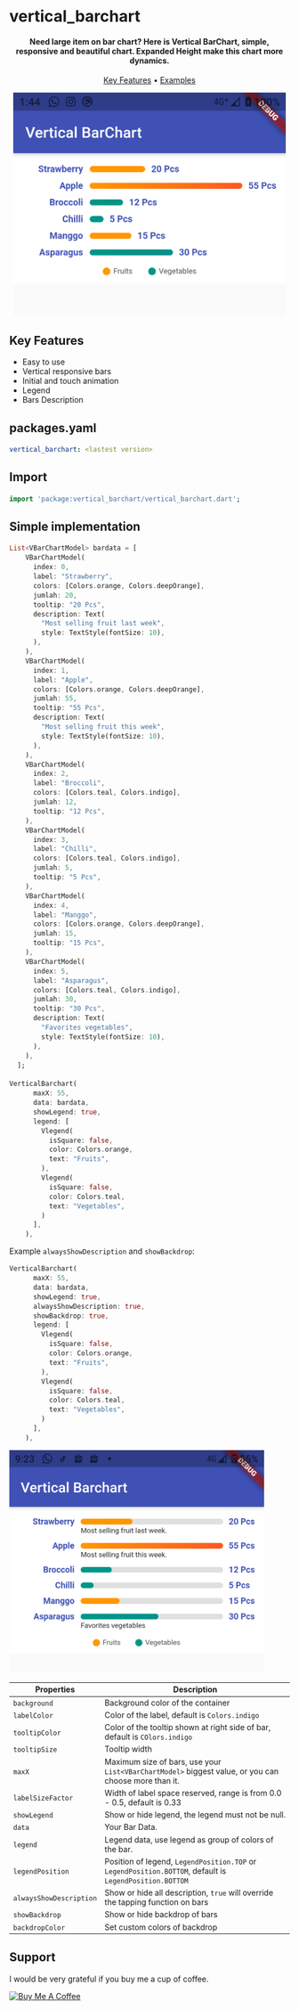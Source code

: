 # vertical_barchart

<h4 align="center">
  Need large item on bar chart? Here is Vertical BarChart, simple, responsive and beautiful chart. Expanded Height make this chart more dynamics.
</h4>

<p align="center">
  <a href="#key-features">Key Features</a> •
  <a href="https://github.com/nizarhdt/vertical_barchart/tree/master/example">Examples</a>
</p>

<p align="center">
  <img src="https://github.com/nizarhdt/vertical_barchart/blob/master/screenshot/ss-simple.png?raw=true" height="400" alt="Vertical BarChart" />
</p>

## Key Features

- Easy to use
- Vertical responsive bars
- Initial and touch animation
- Legend
- Bars Description

## packages.yaml

```yaml
vertical_barchart: <lastest version>
```

## Import

```dart
import 'package:vertical_barchart/vertical_barchart.dart';
```

## Simple implementation

```dart
List<VBarChartModel> bardata = [
    VBarChartModel(
      index: 0,
      label: "Strawberry",
      colors: [Colors.orange, Colors.deepOrange],
      jumlah: 20,
      tooltip: "20 Pcs",
      description: Text(
        "Most selling fruit last week",
        style: TextStyle(fontSize: 10),
      ),
    ),
    VBarChartModel(
      index: 1,
      label: "Apple",
      colors: [Colors.orange, Colors.deepOrange],
      jumlah: 55,
      tooltip: "55 Pcs",
      description: Text(
        "Most selling fruit this week",
        style: TextStyle(fontSize: 10),
      ),
    ),
    VBarChartModel(
      index: 2,
      label: "Broccoli",
      colors: [Colors.teal, Colors.indigo],
      jumlah: 12,
      tooltip: "12 Pcs",
    ),
    VBarChartModel(
      index: 3,
      label: "Chilli",
      colors: [Colors.teal, Colors.indigo],
      jumlah: 5,
      tooltip: "5 Pcs",
    ),
    VBarChartModel(
      index: 4,
      label: "Manggo",
      colors: [Colors.orange, Colors.deepOrange],
      jumlah: 15,
      tooltip: "15 Pcs",
    ),
    VBarChartModel(
      index: 5,
      label: "Asparagus",
      colors: [Colors.teal, Colors.indigo],
      jumlah: 30,
      tooltip: "30 Pcs",
      description: Text(
        "Favorites vegetables",
        style: TextStyle(fontSize: 10),
      ),
    ),
  ];

VerticalBarchart(
      maxX: 55,
      data: bardata,
      showLegend: true,
      legend: [
        Vlegend(
          isSquare: false,
          color: Colors.orange,
          text: "Fruits",
        ),
        Vlegend(
          isSquare: false,
          color: Colors.teal,
          text: "Vegetables",
        )
      ],
    ),
```

Example `alwaysShowDescription` and `showBackdrop`:

```dart
VerticalBarchart(
      maxX: 55,
      data: bardata,
      showLegend: true,
      alwaysShowDescription: true,
      showBackdrop: true,
      legend: [
        Vlegend(
          isSquare: false,
          color: Colors.orange,
          text: "Fruits",
        ),
        Vlegend(
          isSquare: false,
          color: Colors.teal,
          text: "Vegetables",
        )
      ],
    ),
```

<img src="https://github.com/nizarhdt/vertical_barchart/blob/master/screenshot/Screenshot_20210322-092328.png?raw=true" height="400" alt="Vertical BarChart Example" />

| Properties              | Description                                                                                             |
| ----------------------- | ------------------------------------------------------------------------------------------------------- |
| `background`            | Background color of the container                                                                       |
| `labelColor`            | Color of the label, default is `Colors.indigo`                                                          |
| `tooltipColor`          | Color of the tooltip shown at right side of bar, default is `COlors.indigo`                             |
| `tooltipSize`           | Tooltip width                                                                                           |
| `maxX`                  | Maximum size of bars, use your `List<VBarChartModel>` biggest value, or you can choose more than it.    |
| `labelSizeFactor`       | Width of label space reserved, range is from 0.0 - 0.5, default is 0.33                                 |
| `showLegend`            | Show or hide legend, the legend must not be null.                                                       |
| `data`                  | Your Bar Data.                                                                                          |
| `legend`                | Legend data, use legend as group of colors of the bar.                                                  |
| `legendPosition`        | Position of legend, `LegendPosition.TOP` or `LegendPosition.BOTTOM`, default is `LegendPosition.BOTTOM` |
| `alwaysShowDescription` | Show or hide all description, `true` will override the tapping function on bars                         |
| `showBackdrop`          | Show or hide backdrop of bars                                                                           |
| `backdropColor`         | Set custom colors of backdrop                                                                           |

## Support

I would be very grateful if you buy me a cup of coffee.

<a href="https://www.buymeacoffee.com/nizarhdt" target="_blank"><img src="https://www.buymeacoffee.com/assets/img/guidelines/download-assets-2.svg" alt="Buy Me A Coffee" style="height: 41px !important;" ></a>
